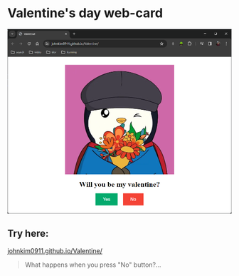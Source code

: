 # Valentine's day web-card

<img src="https://github.com/JohnKim0911/Valentine/blob/master/main-page.png?raw=true" alt="screenshot of main page">

## Try here:

<a href="johnkim0911.github.io/Valentine/">johnkim0911.github.io/Valentine/</a>

> What happens when you press "No" button?...
